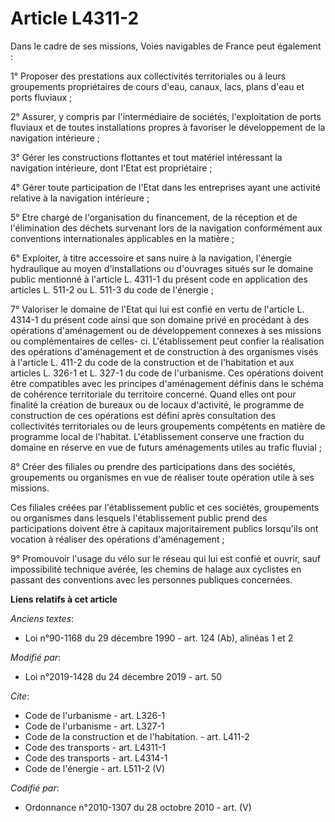 # Article L4311-2

Dans le cadre de ses missions, Voies navigables de France peut également : 

1° Proposer des prestations aux collectivités territoriales ou à leurs groupements propriétaires de cours d'eau, canaux,
lacs, plans d'eau et ports fluviaux ; 

2° Assurer, y compris par l'intermédiaire de sociétés, l'exploitation de ports fluviaux et de toutes installations propres à
favoriser le développement de la navigation intérieure ; 

3° Gérer les constructions flottantes et tout matériel intéressant la navigation intérieure, dont l'Etat est propriétaire ; 

4° Gérer toute participation de l'Etat dans les entreprises ayant une activité relative à la navigation intérieure ; 

5° Etre chargé de l'organisation du financement, de la réception et de l'élimination des déchets survenant lors de la
navigation conformément aux conventions internationales applicables en la matière ; 

6° Exploiter, à titre accessoire et sans nuire à la navigation, l'énergie hydraulique au moyen d'installations ou d'ouvrages
situés sur le domaine public mentionné à l'article L. 4311-1 du présent code en application des articles L. 511-2 ou L. 511-3
du code de l'énergie ; 

7° Valoriser le domaine de l'Etat qui lui est confié en vertu de l'article L. 4314-1 du présent code ainsi que son domaine
privé en procédant à des opérations d'aménagement ou de développement connexes à ses missions ou complémentaires de celles-
ci. L'établissement peut confier la réalisation des opérations d'aménagement et de construction à des organismes visés à
l'article L. 411-2 du code de la construction et de l'habitation et aux articles L. 326-1 et L. 327-1 du code de l'urbanisme.
Ces opérations doivent être compatibles avec les principes d'aménagement définis dans le schéma de cohérence territoriale du
territoire concerné. Quand elles ont pour finalité la création de bureaux ou de locaux d'activité, le programme de
construction de ces opérations est défini après consultation des collectivités territoriales ou de leurs groupements
compétents en matière de programme local de l'habitat. L'établissement conserve une fraction du domaine en réserve en vue de
futurs aménagements utiles au trafic fluvial ; 

8° Créer des filiales ou prendre des participations dans des sociétés, groupements ou organismes en vue de réaliser toute
opération utile à ses missions. 

Ces filiales créées par l'établissement public et ces sociétés, groupements ou organismes dans lesquels l'établissement
public prend des participations doivent être à capitaux majoritairement publics lorsqu'ils ont vocation à réaliser des
opérations d'aménagement ; 

9° Promouvoir l'usage du vélo sur le réseau qui lui est confié et ouvrir, sauf impossibilité technique avérée, les chemins de
halage aux cyclistes en passant des conventions avec les personnes publiques concernées.

**Liens relatifs à cet article**

_Anciens textes_:

  - Loi n°90-1168 du 29 décembre 1990 - art. 124 (Ab), alinéas 1 et 2

_Modifié par_:

  - Loi n°2019-1428 du 24 décembre 2019 - art. 50

_Cite_:

  - Code de l'urbanisme - art. L326-1
  - Code de l'urbanisme - art. L327-1
  - Code de la construction et de l'habitation. - art. L411-2
  - Code des transports - art. L4311-1
  - Code des transports - art. L4314-1
  - Code de l'énergie - art. L511-2 (V)

_Codifié par_:

  - Ordonnance n°2010-1307 du 28 octobre 2010 - art. (V)
